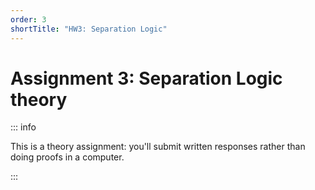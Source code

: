 ```yaml
---
order: 3
shortTitle: "HW3: Separation Logic"
---
```


# Assignment 3: Separation Logic theory

::: info

This is a theory assignment: you'll submit written responses rather than doing proofs in a computer.

:::
